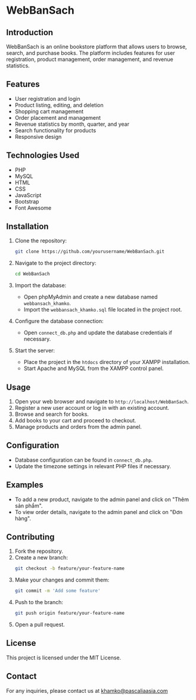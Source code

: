 # WebBanSach

## Introduction
WebBanSach is an online bookstore platform that allows users to browse, search, and purchase books. The platform includes features for user registration, product management, order management, and revenue statistics.

## Features
- User registration and login
- Product listing, editing, and deletion
- Shopping cart management
- Order placement and management
- Revenue statistics by month, quarter, and year
- Search functionality for products
- Responsive design

## Technologies Used
- PHP
- MySQL
- HTML
- CSS
- JavaScript
- Bootstrap
- Font Awesome

## Installation
1. Clone the repository:
    ```sh
    git clone https://github.com/yourusername/WebBanSach.git
    ```
2. Navigate to the project directory:
    ```sh
    cd WebBanSach
    ```
3. Import the database:
    - Open phpMyAdmin and create a new database named `webbansach_khamko`.
    - Import the `webbansach_khamko.sql` file located in the project root.

4. Configure the database connection:
    - Open `connect_db.php` and update the database credentials if necessary.

5. Start the server:
    - Place the project in the `htdocs` directory of your XAMPP installation.
    - Start Apache and MySQL from the XAMPP control panel.

## Usage
1. Open your web browser and navigate to `http://localhost/WebBanSach`.
2. Register a new user account or log in with an existing account.
3. Browse and search for books.
4. Add books to your cart and proceed to checkout.
5. Manage products and orders from the admin panel.

## Configuration
- Database configuration can be found in `connect_db.php`.
- Update the timezone settings in relevant PHP files if necessary.

## Examples
- To add a new product, navigate to the admin panel and click on "Thêm sản phẩm".
- To view order details, navigate to the admin panel and click on "Đơn hàng".

## Contributing
1. Fork the repository.
2. Create a new branch:
    ```sh
    git checkout -b feature/your-feature-name
    ```
3. Make your changes and commit them:
    ```sh
    git commit -m 'Add some feature'
    ```
4. Push to the branch:
    ```sh
    git push origin feature/your-feature-name
    ```
5. Open a pull request.

## License
This project is licensed under the MIT License.

## Contact
For any inquiries, please contact us at khamko@pascaliaasia.com
